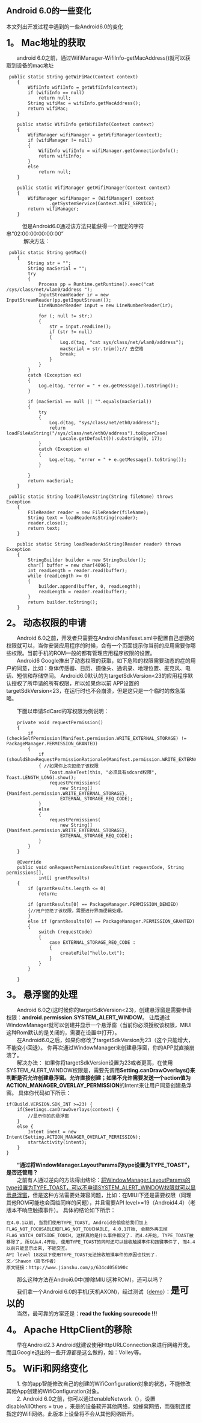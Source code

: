 ## **Android 6.0的一些变化**  

 
本文列出开发过程中遇到的一些Android6.0的变化

**<font size = 5>1。 Mac地址的获取</font>**　　　


　　android 6.0之前，通过WifiManager-WifiInfo-getMacAddress()就可以获取到设备的mac地址

```
 public static String getWiFiMac(Context context)
    {
        WifiInfo wifiInfo = getWifiInfo(context);
        if (wifiInfo == null)
            return null;
        String wifiMac = wifiInfo.getMacAddress();     
        return wifiMac;
    }

    public static WifiInfo getWifiInfo(Context context)
    {
        WifiManager wifiManager = getWifiManager(context);
        if (wifiManager != null)
        {
            WifiInfo wifiInfo = wifiManager.getConnectionInfo();
            return wifiInfo;
        }
        else
            return null;
    }

    public static WifiManager getWifiManager(Context context)
    {
        WifiManager wifiManager = (WifiManager) context
                .getSystemService(Context.WIFI_SERVICE);
        return wifiManager;
    }

```
　　　但是Android6.0通过该方法只能获得一个固定的字符串“02:00:00:00:00:00”  
　
　　解决方法：

```
 public static String getMac()
    {
        String str = "";
        String macSerial = "";
        try
        {
            Process pp = Runtime.getRuntime().exec("cat /sys/class/net/wlan0/address ");
            InputStreamReader ir = new InputStreamReader(pp.getInputStream());
            LineNumberReader input = new LineNumberReader(ir);

            for (; null != str;)
            {
                str = input.readLine();
                if (str != null)
                {
                    Log.d(tag, "cat sys/class/net/wlan0/address");
                    macSerial = str.trim();// 去空格  
                    break;
                }
            }
        }
        catch (Exception ex)
        {
            Log.e(tag, "error = " + ex.getMessage().toString());
        }

        if (macSerial == null || "".equals(macSerial))
        {
            try
            {
                Log.d(tag, "sys/class/net/eth0/address");
                return loadFileAsString("/sys/class/net/eth0/address").toUpperCase(
                    Locale.getDefault()).substring(0, 17);
            }
            catch (Exception e)
            {
                Log.e(tag, "error = " + e.getMessage().toString());
            }

        }
        return macSerial;
    }

 public static String loadFileAsString(String fileName) throws Exception
    {
        FileReader reader = new FileReader(fileName);
        String text = loadReaderAsString(reader);
        reader.close();
        return text;
    }

    public static String loadReaderAsString(Reader reader) throws Exception
    {
        StringBuilder builder = new StringBuilder();
        char[] buffer = new char[4096];
        int readLength = reader.read(buffer);
        while (readLength >= 0)
        {
            builder.append(buffer, 0, readLength);
            readLength = reader.read(buffer);
        }
        return builder.toString();
    }
``` 



**<font size = 5>2。  动态权限的申请</font>**

　　Android 6.0之前，开发者只需要在AndroidManifesxt.xml中配置自己想要的权限就可以，当你安装应用程序的时候，会有一个页面提示你当前的应用需要你哪些权限。当前手机的ROM一般的都有管理应用程序权限的设置。  
　　Android6 Google推出了动态权限的获取，如下危险的权限需要动态的症的用户的同意，比如：身体传感器、日历、摄像头、通讯录、地理位置、麦克风、电话、短信和存储空间。 Android6.0默认的为targetSdkVersion<23的应用程序默认授权了所申请的所有权限，所以如果你以前 APP设置的targetSdkVersion<23，在运行时也不会崩溃，但是这只是一个临时的救急策略。    

　　下面以申请SdCard的写权限为例说明：    

```
    private void requestPermission()
    {
        if (checkSelfPermission(Manifest.permission.WRITE_EXTERNAL_STORAGE) != PackageManager.PERMISSION_GRANTED)
        {
            if (shouldShowRequestPermissionRationale(Manifest.permission.WRITE_EXTERNAL_STORAGE))
            { //如果你上次拒绝了该权限
                Toast.makeText(this, "必须具有sdcard权限", Toast.LENGTH_LONG).show();
                requestPermissions(
                    new String[]{Manifest.permission.WRITE_EXTERNAL_STORAGE},
                    EXTERNAL_STORAGE_REQ_CODE);
            }
            else
            {
                requestPermissions(
                    new String[]{Manifest.permission.WRITE_EXTERNAL_STORAGE},
                    EXTERNAL_STORAGE_REQ_CODE);
            }
        }
    }

    @Override
    public void onRequestPermissionsResult(int requestCode, String permissions[],
            int[] grantResults)
    {
        if (grantResults.length <= 0)
            return;

        if (grantResults[0] == PackageManager.PERMISSION_DENIED)
        {//用户拒绝了该权限，需要进行界面逻辑处理。
        }
        else if (grantResults[0] == PackageManager.PERMISSION_GRANTED)
        {
            switch (requestCode)
            {
                case EXTERNAL_STORAGE_REQ_CODE :
                {
                    createFile("hello.txt");
                }
            }
        }

    }
```  
  

**<font size = 5>3。  悬浮窗的处理</font>**  

　　Android 6.0之(这时候你的targetSdkVersion<23)，创建悬浮窗是需要申请权限：**android.permission.SYSTEM_ALERT_WINDOW**。 让后通过WindowManager就可以创建并显示一个悬浮窗（当前你必须授权该权限，MIUI这种Rom默认的是关闭的，需要在设置中打开）。  
　　在Android6.0之后，如果你修改了targetSdkVersion为23（这个只能增大，不能变小回退）。  你再次通过WindowManager来创建悬浮窗，你的APP就直接崩溃了。  
　　解决办法： 如果你将targetSdkVersion设置为23或者更高，在使用SYSTEM_ALERT_WINDOW权限是，需要先调用**Setting.canDrawOverlays()**来判断是否允许创建悬浮窗。允许直接创建；如果不允许需要发送一个action值为**ACTION_MANAGER_OVERLAY_PERMISSION**的Intent来让用户同意创建悬浮窗。 具体你代码如下所示：  

```
if(Build.VERSION.SDK_INT >=23) {
	if(Seetings.canDrawOverlays(context) {
		//显示你的的悬浮窗
	}
	else {
		Intent inent = new Intent(Setting.ACTION_MANAGER_OVERLAT_PERMISSION);
		startActivity(intent);
	}
}
```

　　**“通过将WindowManager.LayoutParams的type设置为TYPE_TOAST”，是否还管用？**  
　　之前有人通过逆向的方法得出结论：[将WindowManager.LayoutParams的type设置为TYPE_TOAST，可以不申请SYSTEM_ALERT_WINDOW权限就可以显示悬浮窗](http://www.jianshu.com/p/634cd056b90c)，但是这种方法需要处兼容问题，比如：在MIUI下还是需要权限（同理其他ROM可能也会面临同样的问题），并且需要API level>=19（Android4.4）（老版本不响应触摸事件）。 具体的结论如下所示：  

```
在4.0.1以前, 当我们使用TYPE_TOAST, Android会偷偷给我们加上FLAG_NOT_FOCUSABLE和FLAG_NOT_TOUCHABLE, 4.0.1开始, 会额外再去掉FLAG_WATCH_OUTSIDE_TOUCH, 这样真的是什么事件都没了. 而4.4开始, TYPE_TOAST被移除了, 所以从4.4开始, 使用TYPE_TOAST的同时还可以接收触摸事件和按键事件了, 而4.4以前只能显示出来, 不能交互。  
API level 18及以下使用TYPE_TOAST无法接收触摸事件的原因也找到了.
文／Shawon（简书作者）
原文链接：http://www.jianshu.com/p/634cd056b90c
```
　　那么这种方法在Androi6.0中(排除MIUI这种ROM)，还可以吗？   
　　我们拿一个Android 6.0的手机(天机AXON)，经过测试（[demo](https://github.com/liaohuqiu/android-UCToast)）：**<font size = 5>是可以的</font>**   
　　当然，最可靠的方案还是：**read  the fucking sourecode !!!**  

**<font size = 5>4。 Apache HttpClient的移除</font>**   
  
　　早在Android2.3 Android就建议使用HttpURLConnection来进行网络开发。而且Google退出的一些开源都是这么做的，如：Volley等。  

**<font size = 5>5。 WiFi和网络变化</font>**    

　　1.  你的app智能修改自己的创建的WifiConfiguration对象的状态，不能修改其他App创建的WifiConfiguration对象。  
　　2.  Android 6.0之前，你可以通过enableNetwork（），设置disableAllOthers = true
，来是的设备软开其他网络，如蜂窝网络，而强制连接指定的Wifi网络。此版本上设备将不会从其他网络断开。  
